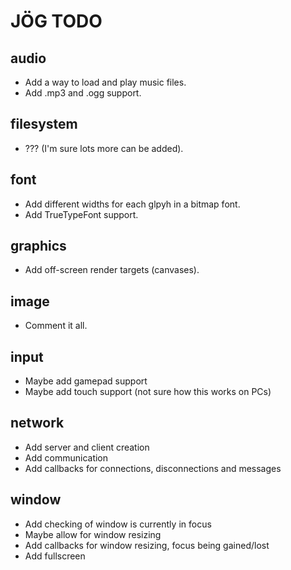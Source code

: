 # JÖG TODO

## <a name="audio"></a> audio
  - Add a way to load and play music files.
  - Add .mp3 and .ogg support.


## <a name="filesystem"></a> filesystem
  - ??? (I'm sure lots more can be added).

  
## <a name="font"></a> font
  - Add different widths for each glpyh in a bitmap font.
  - Add TrueTypeFont support.

  
## <a name="graphics"></a> graphics
  - Add off-screen render targets (canvases).


## <a name="image"></a> image
  - Comment it all.


## <a name="input"></a> input
  - Maybe add gamepad support
  - Maybe add touch support (not sure how this works on PCs)


## <a name="network"></a> network
  - Add server and client creation
  - Add communication
  - Add callbacks for connections, disconnections and messages


## <a name="window"></a> window
  - Add checking of window is currently in focus
  - Maybe allow for window resizing
  - Add callbacks for window resizing, focus being gained/lost
  - Add fullscreen